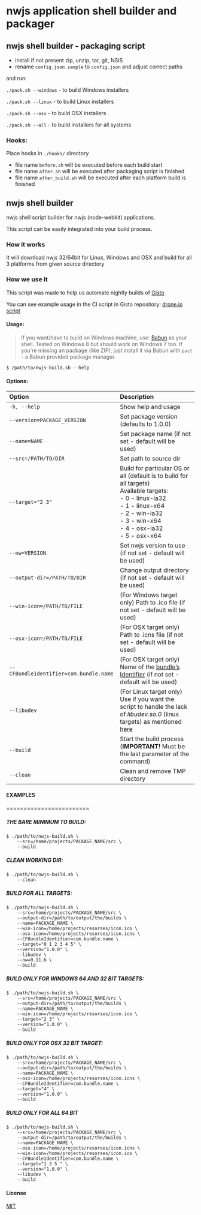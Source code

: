 # nwjs application shell builder and packager
## nwjs shell builder - packaging script
- install if not present zip, unzip, tar, git, NSIS
- rename `config.json.sample` to `config.json` and adjust correct paths

and run:

`./pack.sh --windows` - to build Windows installers

`./pack.sh --linux` - to build Linux installers

`./pack.sh --osx` - to build OSX installers

`./pack.sh --all` - to build installers for all systems

### Hooks:

Place hooks in `./hooks/` directory

- file name `before.sh` will be executed before each build start
- file name `after.sh` will be executed after packaging script is finished
- file name `after_build.sh` will be executed after each platform build is finished



## nwjs shell builder
nwjs shell script builder for nwjs (node-webkit) applications.

This script can be easily integrated into your build process.

### How it works
It will download nwjs 32/64bit for Linux, Windows and OSX and build for all 3 platforms from given source directory

### How we use it
This script was made to help us automate nightly builds of [Gisto](http://www.gistoapp.com)

You can see example usage in the CI script in Gisto repository: [drone.io script](https://github.com/Gisto/Gisto/blob/master/droneIO.sh)

#### Usage:
> If you want/have to build on Windows machine, use: [Babun](http://babun.github.io/) as your shell. Tested on Windows 8 but should work on Windows 7 too. If you're missing an package (like ZIP), just install it via Babun with `pact` - a Babun provided package manager.

`$ /path/to/nwjs-build.sh --help`

#### Options:

Option                                 | Description
:------------------------------------- | :--------------------------------------------------------------------------------------------------------------------------------------------------------------------------------------------------------------------------------------------------------------
`-h, --help`                           | Show help and usage
`--version=PACKAGE_VERSION`            | Set package version (defaults to 1.0.0)
`--name=NAME`                          | Set package name (if not set - default will be used)
`--src=/PATH/TO/DIR`                   | Set path to source dir
`--target="2 3"`                       | Build for particular OS or all (default is to build for all targets) <br>Available targets: <br>- 0 - linux-ia32 <br>- 1 - linux-x64 <br>- 2 - win-ia32 <br>- 3 - win-x64 <br>- 4 - osx-ia32 <br>-  5 - osx-x64
`--nw=VERSION`                         | Set nwjs version to use (if not set - default will be used)
`--output-dir=/PATH/TO/DIR`            | Change output directory (if not set - default will be used)
`--win-icon=/PATH/TO/FILE`             | (For Windows target only) Path to .ico file (if not set - default will be used)
`--osx-icon=/PATH/TO/FILE`             | (For OSX target only) Path to .icns file (if not set - default will be used)
`--CFBundleIdentifier=com.bundle.name` | (For OSX target only) Name of the [bundle’s Identifier](https://developer.apple.com/library/ios/documentation/General/Reference/InfoPlistKeyReference/Articles/CoreFoundationKeys.html#//apple_ref/doc/uid/20001431-102070) (if not set - default will be used)
`--libudev`                            | (For Linux target only) Use if you want the script to handle the lack of _libudev.so.0_ (linux targets) as mentioned [here](https://github.com/nwjs/nw.js/wiki/The-solution-of-lacking-libudev.so.0)
`--build`                              | Start the build process (**IMPORTANT!** Must be the last parameter of the command)
`--clean`                              | Clean and remove TMP directory

#### EXAMPLES
========================

##### THE BARE MINIMUM TO BUILD:

```
$ ./path/to/nwjs-build.sh \
    --src=/home/projects/PACKAGE_NAME/src \
    --build
```

##### CLEAN WORKING DIR:

```
$ ./path/to/nwjs-build.sh \
    --clean
```

##### BUILD FOR ALL TARGETS:

```
$ ./path/to/nwjs-build.sh \
    --src=/home/projects/PACKAGE_NAME/src \
    --output-dir=/path/to/output/the/builds \
    --name=PACKAGE_NAME \
    --win-icon=/home/projects/resorses/icon.ico \
    --osx-icon=/home/projects/resorses/icon.icns \
    --CFBundleIdentifier=com.bundle.name \
    --target="0 1 2 3 4 5" \
    --version="1.0.0" \
    --libudev \
    --nw=0.11.6 \
    --build
```

##### BUILD ONLY FOR WINDOWS 64 AND 32 BIT TARGETS:

```
$ ./path/to/nwjs-build.sh \
    --src=/home/projects/PACKAGE_NAME/src \
    --output-dir=/path/to/output/the/builds \
    --name=PACKAGE_NAME \
    --win-icon=/home/projects/resorses/icon.ico \
    --target="2 3" \
    --version="1.0.0" \
    --build
```

##### BUILD ONLY FOR OSX 32 BIT TARGET:

```
$ ./path/to/nwjs-build.sh \
    --src=/home/projects/PACKAGE_NAME/src \
    --output-dir=/path/to/output/the/builds \
    --name=PACKAGE_NAME \
    --osx-icon=/home/projects/resorses/icon.icns \
    --CFBundleIdentifier=com.bundle.name \
    --target="4" \
    --version="1.0.0" \
    --build
```

##### BUILD ONLY FOR ALL 64 BIT

```
$ ./path/to/nwjs-build.sh \
    --src=/home/projects/PACKAGE_NAME/src \
    --output-dir=/path/to/output/the/builds \
    --name=PACKAGE_NAME \
    --osx-icon=/home/projects/resorses/icon.icns \
    --win-icon=/home/projects/resorses/icon.ico \
    --CFBundleIdentifier=com.bundle.name \
    --target="1 3 5 " \
    --version="1.0.0" \
    --libudev \
    --build
```

#### License
[MIT](https://github.com/Gisto/nwjs-shell-builder/blob/master/LICENSE)
